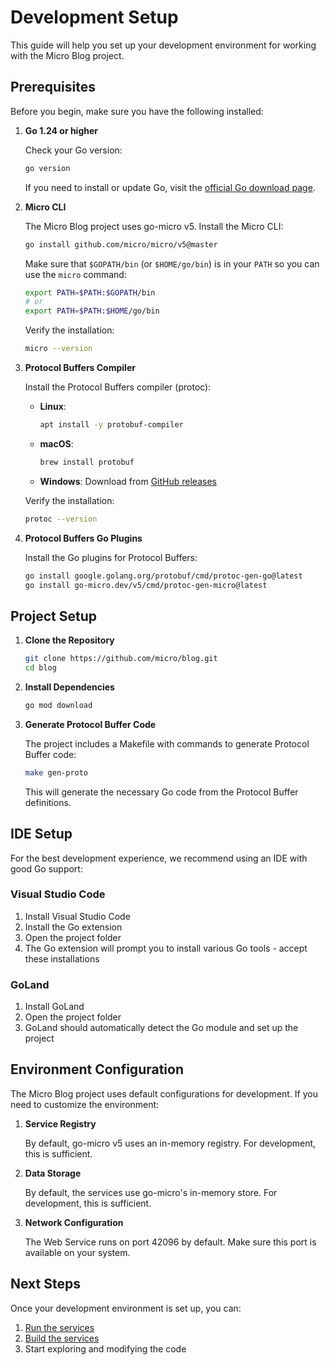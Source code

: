 # Development Setup

This guide will help you set up your development environment for working with the Micro Blog project.

## Prerequisites

Before you begin, make sure you have the following installed:

1. **Go 1.24 or higher**

   Check your Go version:
   ```bash
   go version
   ```

   If you need to install or update Go, visit the [official Go download page](https://golang.org/dl/).

2. **Micro CLI**

   The Micro Blog project uses go-micro v5. Install the Micro CLI:
   ```bash
   go install github.com/micro/micro/v5@master
   ```

   Make sure that `$GOPATH/bin` (or `$HOME/go/bin`) is in your `PATH` so you can use the `micro` command:
   ```bash
   export PATH=$PATH:$GOPATH/bin
   # or
   export PATH=$PATH:$HOME/go/bin
   ```

   Verify the installation:
   ```bash
   micro --version
   ```

3. **Protocol Buffers Compiler**

   Install the Protocol Buffers compiler (protoc):

   - **Linux**:
     ```bash
     apt install -y protobuf-compiler
     ```

   - **macOS**:
     ```bash
     brew install protobuf
     ```

   - **Windows**: Download from [GitHub releases](https://github.com/protocolbuffers/protobuf/releases)

   Verify the installation:
   ```bash
   protoc --version
   ```

4. **Protocol Buffers Go Plugins**

   Install the Go plugins for Protocol Buffers:
   ```bash
   go install google.golang.org/protobuf/cmd/protoc-gen-go@latest
   go install go-micro.dev/v5/cmd/protoc-gen-micro@latest
   ```

## Project Setup

1. **Clone the Repository**

   ```bash
   git clone https://github.com/micro/blog.git
   cd blog
   ```

2. **Install Dependencies**

   ```bash
   go mod download
   ```

3. **Generate Protocol Buffer Code**

   The project includes a Makefile with commands to generate Protocol Buffer code:
   ```bash
   make gen-proto
   ```

   This will generate the necessary Go code from the Protocol Buffer definitions.

## IDE Setup

For the best development experience, we recommend using an IDE with good Go support:

### Visual Studio Code

1. Install Visual Studio Code
2. Install the Go extension
3. Open the project folder
4. The Go extension will prompt you to install various Go tools - accept these installations

### GoLand

1. Install GoLand
2. Open the project folder
3. GoLand should automatically detect the Go module and set up the project

## Environment Configuration

The Micro Blog project uses default configurations for development. If you need to customize the environment:

1. **Service Registry**

   By default, go-micro v5 uses an in-memory registry. For development, this is sufficient.

2. **Data Storage**

   By default, the services use go-micro's in-memory store. For development, this is sufficient.

3. **Network Configuration**

   The Web Service runs on port 42096 by default. Make sure this port is available on your system.

## Next Steps

Once your development environment is set up, you can:

1. [Run the services](running.md)
2. [Build the services](building.md)
3. Start exploring and modifying the code